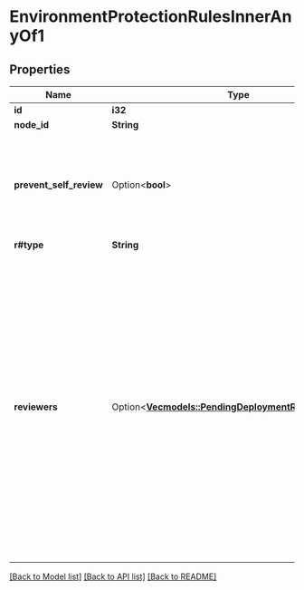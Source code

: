 # EnvironmentProtectionRulesInnerAnyOf1

## Properties

Name | Type | Description | Notes
------------ | ------------- | ------------- | -------------
**id** | **i32** |  | 
**node_id** | **String** |  | 
**prevent_self_review** | Option<**bool**> | Whether deployments to this environment can be approved by the user who created the deployment. | [optional]
**r#type** | **String** |  | 
**reviewers** | Option<[**Vec<models::PendingDeploymentReviewersInner>**](pending_deployment_reviewers_inner.md)> | The people or teams that may approve jobs that reference the environment. You can list up to six users or teams as reviewers. The reviewers must have at least read access to the repository. Only one of the required reviewers needs to approve the job for it to proceed. | [optional]

[[Back to Model list]](../README.md#documentation-for-models) [[Back to API list]](../README.md#documentation-for-api-endpoints) [[Back to README]](../README.md)


